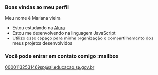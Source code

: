 ### Boas vindas ao meu perfil 

Meu nome é Mariana vieira

- Estou estudando na [Alura](https://www.alura.com.br)
- Estou me desenvolvendo na linguagem JavaScript
- Utilizo esse espaço para minha organização e compartilhamento dos meus projetos desenvolvidos

### Você pode entrar em contato comigo :mailbox

00001132531469sp@al.educacao.sp.gov.br

